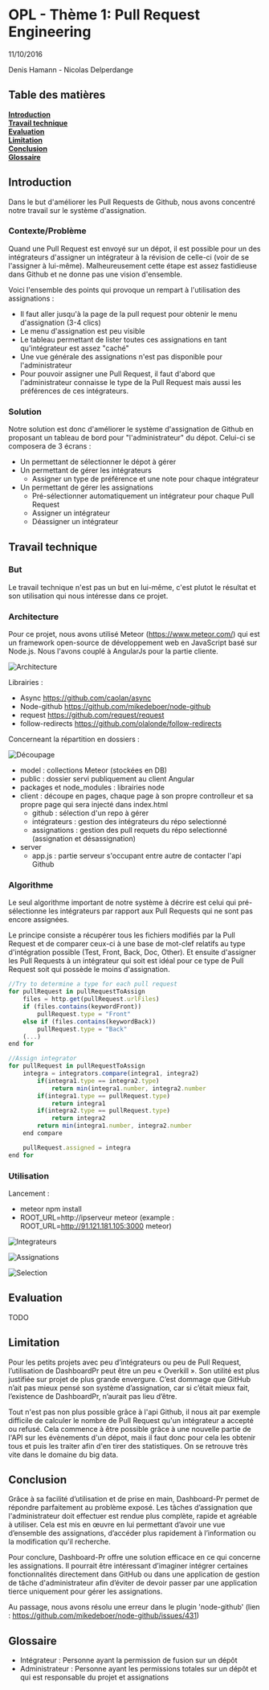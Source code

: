# OPL - Thème 1: Pull Request Engineering
11/10/2016

Denis Hamann - Nicolas Delperdange

## Table des matières
**[Introduction](#introduction)**  
**[Travail technique](#travail-technique)**  
**[Evaluation](#evaluation)**  
**[Limitation](#limitation)**  
**[Conclusion](#conclusion)**  
**[Glossaire](#glossaire)**

## Introduction
Dans le but d'améliorer les Pull Requests de Github, nous avons concentré notre travail sur le système d'assignation.


### Contexte/Problème
Quand une Pull Request est envoyé sur un dépot, il est possible pour un des intégrateurs d'assigner un intégrateur à la révision de celle-ci (voir de se l'assigner à lui-même).
Malheureusement cette étape est assez fastidieuse dans Github et ne donne pas une vision d'ensemble.


Voici l'ensemble des points qui provoque un rempart à l'utilisation des assignations :
- Il faut aller jusqu'à la page de la pull request pour obtenir le menu d'assignation (3-4 clics)
- Le menu d'assignation est peu visible
- Le tableau permettant de lister toutes ces assignations en tant qu'intégrateur est assez "caché"
- Une vue générale des assignations n'est pas disponible pour l'administrateur
- Pour pouvoir assigner une Pull Request, il faut d'abord que l'administrateur connaisse le type de la Pull Request mais aussi les préférences de ces intégrateurs.


### Solution
Notre solution est donc d'améliorer le système d'assignation de Github en proposant un tableau de bord pour "l'administrateur" du dépot.
Celui-ci se composera de 3 écrans :
- Un permettant de sélectionner le dépot à gérer
- Un permettant de gérer les intégrateurs
    - Assigner un type de préférence et une note pour chaque intégrateur
- Un permettant de gérer les assignations
    - Pré-sélectionner automatiquement un intégrateur pour chaque Pull Request
    - Assigner un intégrateur
    - Déassigner un intégrateur



## Travail technique
### But
Le travail technique n'est pas un but en lui-même, c'est plutot le résultat et son utilisation qui nous intéresse dans ce projet.


### Architecture

Pour ce projet, nous avons utilisé Meteor (https://www.meteor.com/) qui est un framework open-source de développement web en JavaScript basé sur Node.js. Nous l'avons couplé à AngularJs pour la partie cliente.

![Architecture](https://raw.githubusercontent.com/Oupsla/Dashboard-Pr/master/public/images/System.png)

Librairies :
- Async https://github.com/caolan/async
- Node-github https://github.com/mikedeboer/node-github
- request https://github.com/request/request
- follow-redirects https://github.com/olalonde/follow-redirects


Concerneant la répartition en dossiers :

![Découpage](https://raw.githubusercontent.com/Oupsla/Dashboard-Pr/master/public/images/FileSystem.png)

- model : collections Meteor (stockées en DB)
- public : dossier servi publiquement au client Angular
- packages et node_modules : librairies node
- client : découpe en pages, chaque page à son propre controlleur et sa propre page qui sera injecté dans index.html
    - github : sélection d'un repo à gérer
    - intégrateurs : gestion des intégrateurs du répo selectionné
    - assignations : gestion des pull requets du répo selectionné (assignation et désassignation)
- server
    - app.js : partie serveur s'occupant entre autre de contacter l'api Github

### Algorithme

Le seul algorithme important de notre système à décrire est celui qui pré-sélectionne les intégrateurs par rapport aux Pull Requests qui ne sont pas encore assignées.

Le principe consiste a récupérer tous les fichiers modifiés par la Pull Request et de comparer ceux-ci à une base de mot-clef relatifs au type d'intégration possible (Test, Front, Back, Doc, Other).
Et ensuite d'assigner les Pull Requests à un intégrateur qui soit est idéal pour ce type de Pull Request soit qui possède le moins d'assignation.

```javascript
//Try to determine a type for each pull request
for pullRequest in pullRequestToAssign
    files = http.get(pullRequest.urlFiles)
    if (files.contains(keywordFront))
        pullRequest.type = "Front"
    else if (files.contains(keywordBack))
        pullRequest.type = "Back"
    (...)
end for

//Assign integrator
for pullRequest in pullRequestToAssign
    integra = integrators.compare(integra1, integra2)
        if(integra1.type == integra2.type)
            return min(integra1.number, integra2.number
        if(integra1.type == pullRequest.type)
            return integra1
        if(integra2.type == pullRequest.type)
            return integra2
        return min(integra1.number, integra2.number
    end compare

    pullRequest.assigned = integra
end for
```

### Utilisation
Lancement :
- meteor npm install
- ROOT_URL=http://ipserveur meteor (example : ROOT_URL=http://91.121.181.105:3000 meteor)

![Integrateurs](https://raw.githubusercontent.com/Oupsla/Dashboard-Pr/master/public/images/Integrateurs.png)

![Assignations](https://raw.githubusercontent.com/Oupsla/Dashboard-Pr/master/public/images/Assignations.png)

![Selection](https://raw.githubusercontent.com/Oupsla/Dashboard-Pr/master/public/images/Selection.png)


## Evaluation
TODO

## Limitation

Pour les petits projets avec peu d’intégrateurs ou peu de Pull Request, l’utilisation de DashboardPr peut être un peu « Overkill ». Son utilité est plus justifiée sur projet de plus grande envergure.
C’est dommage que GitHub n’ait pas mieux pensé son système d’assignation, car si c’était mieux fait, l’existence de DashboardPr, n’aurait pas lieu d’être.

Tout n'est pas non plus possible grâce à l'api Github, il nous ait par exemple difficile de calculer le nombre de Pull Request qu'un intégrateur a accepté ou refusé.
Cela commence à être possible grâce à une nouvelle partie de l'API sur les évènements d'un dépot, mais il faut donc pour cela les obtenir tous et puis les traiter afin d'en tirer des statistiques. On se retrouve très vite dans le domaine du big data.


## Conclusion

Grâce à sa facilité d’utilisation et de prise en main, Dashboard-Pr permet de répondre parfaitement au problème exposé. Les tâches d’assignation que l'administrateur doit effectuer est rendue plus complète, rapide et agréable à utiliser. Cela est mis en œuvre en lui permettant d’avoir une vue d’ensemble des assignations, d’accéder plus rapidement à l’information ou la modification qu’il recherche.

Pour conclure, Dashboard-Pr offre une solution efficace en ce qui concerne les assignations. Il pourrait être intéressant d’imaginer intégrer certaines fonctionnalités directement dans GitHub ou dans une application de gestion de tâche d'administrateur afin d’éviter de devoir passer par une application tierce uniquement pour gérer les assignations.


Au passage, nous avons résolu une erreur dans le plugin 'node-github' (lien : https://github.com/mikedeboer/node-github/issues/431)

## Glossaire
- Intégrateur : Personne ayant la permission de fusion sur un dépôt
- Administrateur : Personne ayant les permissions totales sur un dépôt et qui est responsable du projet et assignations
